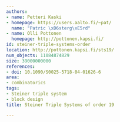 ```yaml
---
authors:
- name: Petteri Kaski
- homepage: https://users.aalto.fi/~pat/
  name: "Patric \xD6sterg\xE5rd"
- name: Olli Pottonen
  homepage: http://pottonen.kapsi.fi/
id: steiner-triple-systems-order
location: http://pottonen.kapsi.fi/sts19/
num_objects: 11084874829
size: 39000000000
references:
- doi: 10.1090/S0025-5718-04-01626-6
area:
- combinatorics
tags:
- Steiner triple system
- block design
title: Steiner Triple Systems of order 19

---
```


